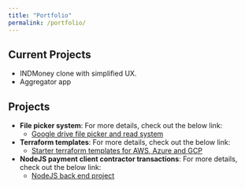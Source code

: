 ```yaml
---
title: "Portfolio"
permalink: /portfolio/
---
```


## Current Projects

- INDMoney clone with simplified UX.
- Aggregator app

## Projects

- **File picker system**: For more details, check out the below link:
  - [Google drive file picker and read system](https://github.com/PrahaladAtreyaa/file-picker-and-read)
- **Terraform templates**: For more details, check out the below link:
  - [Starter terraform templates for AWS, Azure and GCP](https://github.com/PrahaladAtreyaa/terraform_templates_csc_latest)
- **NodeJS payment client contractor transactions**: For more details, check out the below link:
  - [NodeJS back end project](https://github.com/PrahaladAtreyaa/nodejspaymentclientcontractortransactions)
